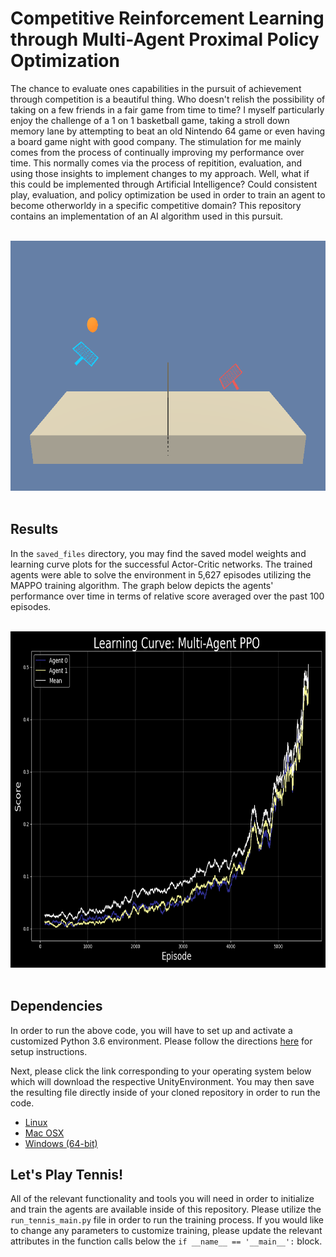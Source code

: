 # Competitive Reinforcement Learning through Multi-Agent Proximal Policy Optimization

The chance to evaluate ones capabilities in the pursuit of achievement through competition is a beautiful thing.  Who doesn't relish the possibility of taking on a few friends in a fair game from time to time?  I myself particularly enjoy the challenge of a 1 on 1 basketball game, taking a stroll down memory lane by attempting to beat an old Nintendo 64 game or even having a board game night with good company.  The stimulation for me mainly comes from the process of continually improving my performance over time.  This normally comes via the process of repitition, evaluation, and using those insights to implement changes to my approach.  Well, what if this could be implemented through Artificial Intelligence?  Could consistent play, evaluation, and policy optimization be used in order to train an agent to become otherworldy in a specific competitive domain?  This repository contains an implementation of an AI algorithm used in this pursuit.

<br />

<div align="center">
  <img width="750" height="400" src="saved_files/play_tennis.png">
</div>

<br />

## Results
In the `saved_files` directory, you may find the saved model weights and learning curve plots for the successful Actor-Critic networks.  The trained agents were able to solve the environment in 5,627 episodes utilizing the MAPPO training algorithm.  The graph below depicts the agents' performance over time in terms of relative score averaged over the past 100 episodes.

<br />

<div align="center">
  <img width="700" height="538" img src="saved_files/scores_5627.png">
</div>

<br />

## Dependencies
In order to run the above code, you will have to set up and activate a customized Python 3.6 environment.  Please follow the directions [here](https://github.com/udacity/deep-reinforcement-learning#dependencies) for setup instructions.

Next, please click the link corresponding to your operating system below which will download the respective UnityEnvironment.  You may then save the resulting file directly inside of your cloned repository in order to run the code.
* [Linux](https://s3-us-west-1.amazonaws.com/udacity-drlnd/P3/Tennis/Tennis_Linux.zip)
* [Mac OSX](https://s3-us-west-1.amazonaws.com/udacity-drlnd/P3/Tennis/Tennis.app.zip)
* [Windows (64-bit)](https://s3-us-west-1.amazonaws.com/udacity-drlnd/P3/Tennis/Tennis_Windows_x86_64.zip)

## Let's Play Tennis!
All of the relevant functionality and tools you will need in order to initialize and train the agents are available inside of this repository.  Please utilize the `run_tennis_main.py` file in order to run the training process.  If you would like to change any parameters to customize training, please update the relevant attributes in the function calls below the `if __name__ == '__main__':` block.
